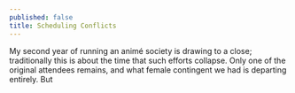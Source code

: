 ```yaml
---
published: false
title: Scheduling Conflicts
---
```


My second year of running an anim&eacute; society is drawing to a close; traditionally this is about the time that such efforts collapse. Only one of the original attendees remains, and what female contingent we had is departing entirely. But 